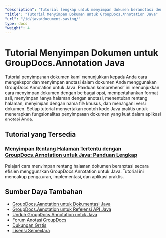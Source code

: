 ```yaml
---
"description": "Tutorial lengkap untuk menyimpan dokumen beranotasi dengan berbagai opsi menggunakan GroupDocs.Annotation untuk Java."
"title": "Tutorial Menyimpan Dokumen untuk GroupDocs.Annotation Java"
"url": "/id/java/document-saving/"
type: docs
"weight": 4
---
```


# Tutorial Menyimpan Dokumen untuk GroupDocs.Annotation Java

Tutorial penyimpanan dokumen kami menunjukkan kepada Anda cara mengekspor dan menyimpan anotasi dalam dokumen Anda menggunakan GroupDocs.Annotation untuk Java. Panduan komprehensif ini menunjukkan cara menyimpan dokumen dengan berbagai opsi, mempertahankan format asli, menyimpan hanya halaman dengan anotasi, menentukan rentang halaman, menyimpan dengan nama file khusus, dan menangani versi dokumen. Setiap tutorial menyertakan contoh kode Java praktis untuk menerapkan fungsionalitas penyimpanan dokumen yang kuat dalam aplikasi anotasi Anda.

## Tutorial yang Tersedia

### [Menyimpan Rentang Halaman Tertentu dengan GroupDocs.Annotation untuk Java: Panduan Lengkap](./groupdocs-annotation-java-save-specific-page-range/)
Pelajari cara menyimpan rentang halaman dokumen beranotasi secara efisien menggunakan GroupDocs.Annotation untuk Java. Tutorial ini mencakup pengaturan, implementasi, dan aplikasi praktis.

## Sumber Daya Tambahan

- [GroupDocs.Annotation untuk Dokumentasi Java](https://docs.groupdocs.com/annotation/java/)
- [GroupDocs.Annotation untuk Referensi API Java](https://reference.groupdocs.com/annotation/java/)
- [Unduh GroupDocs.Annotation untuk Java](https://releases.groupdocs.com/annotation/java/)
- [Forum Anotasi GroupDocs](https://forum.groupdocs.com/c/annotation)
- [Dukungan Gratis](https://forum.groupdocs.com/)
- [Lisensi Sementara](https://purchase.groupdocs.com/temporary-license/)